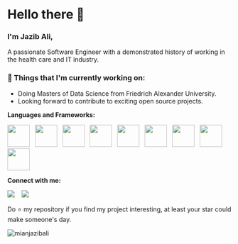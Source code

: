 # Hello there 👋 

### I'm Jazib Ali, 

A passionate Software Engineer with a demonstrated history of working in the health care and IT industry.

### 💼  Things that I'm currently working on: 
* Doing Masters of Data Science from Friedrich Alexander University.
* Looking forward to contribute to exciting open source projects. 
 
 **Languages and Frameworks:**
<p align="left">
  <img src="https://img.icons8.com/color/240/000000/javascript.png" width="50" height="50"/> &nbsp;
  <img src="https://img.icons8.com/color/240/000000/typescript.png" width="50" height="50"/> &nbsp;
  <img src="https://img.icons8.com/color/240/000000/react-native.png" width="50" height="50"/> &nbsp;
  <img src="https://img.icons8.com/color/240/000000/nodejs.png" width="50" height="50"/> &nbsp;
  <img src="https://img.icons8.com/color/240/000000/mysql-logo.png" width="50" height="50"/> &nbsp;
  <img src="https://img.icons8.com/color/240/000000/redis.png" width="50" height="50"/> &nbsp;
  <img src="https://img.icons8.com/color/240/000000/amazon-web-services.png" width="50" height="50"/> &nbsp;
  <img src="https://img.icons8.com/color/240/000000/git.png" width="50" height="50"/> &nbsp;
  <img src="https://img.icons8.com/color/240/000000/github--v1.png" width="50" height="50"/>
</p>

**Connect with me:**
<p align="left">
  <a href="https://www.linkedin.com/in/mianjazibali/"><img src="https://img.shields.io/badge/linkedin-%230077B5.svg?&style=for-the-badge&logo=linkedin&logoColor=white" /></a>
  &nbsp;&nbsp;
  <a href="https://www.facebook.com/mianjazibali/"><img src="https://img.shields.io/badge/facebook-4267B2.svg?style=for-the-badge&logo=facebook&logoColor=white" /></a>
  &nbsp;&nbsp;
</p>

Do ⭐ my repository if you find my project interesting, at least your star could make someone's day.  

<img src="https://komarev.com/ghpvc/?username=mianjazibali" alt="mianjazibali" />
